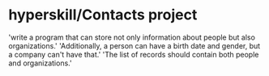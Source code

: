 # hyperskill/Contacts project
'write a program that can store not only information about people but also organizations.'
'Additionally, a person can have a birth date and gender, but a company can't have that.'
'The list of records should contain both people and organizations.'
